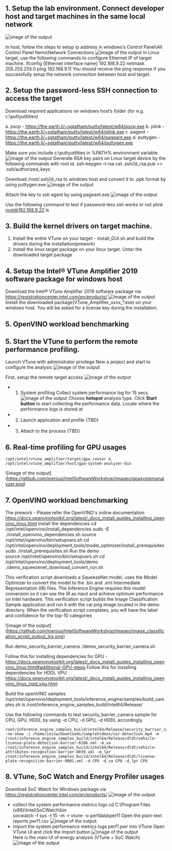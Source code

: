 ## 1. Setup the lab environment. Connect developer host and target machines in the same local network
![image of the output](https://github.com/joenius/IntelSoftwareWorkshop/images/hosttargetsetup.png)

In host, follow the steps to setup ip address in windows’s Control Panel\All Control Panel Items\Network Connections
![image of the output](https://github.com/joenius/IntelSoftwareWorkshop/images/setuphostip.png)
In Linux target, use the following commands to configure Ethernet IP of target machine.
	ifconfig {Ethernet interface name} 192.168.9.22 netmask 255.255.255.0
	ping 192.168.9.11
You should receive the ping response if you successfully setup the network connection between host and target.
## 2. Setup the password-less SSH connection to access the target
Download required applications on windows host’s folder (for e.g. c:\puttyutilities)

a.      pscp - https://the.earth.li/~sgtatham/putty/latest/w64/pscp.exe
b.      plink - https://the.earth.li/~sgtatham/putty/latest/w64/plink.exe
c.      pagent - https://the.earth.li/~sgtatham/putty/latest/w64/pageant.exe
d.      puttygen - https://the.earth.li/~sgtatham/putty/latest/w64/puttygen.exe

Make sure you include c:\puttyutilities in %PATH% environment variable.
![image of the output]( https://github.com/joenius/IntelSoftwareWorkshop/images/setuppath.png)
Generate RSA key pairs on Linux target device by the following commands with root id.
	ssh-keygen –t rsa
	cat .ssh/id_rsa.pub >> .ssh/authorized_keys

Download /root/.ssh/id_rsa to windows host and convert it to .ppk format by using puttygen.exe
![image of the output](https://github.com/joenius/IntelSoftwareWorkshop/images/convertprivatekey.png)

Attach the key to ssh agent by using pageant.exe
![image of the output](https://github.com/joenius/IntelSoftwareWorkshop/images/addkeypageant.png)

Use the following command to test if password-less ssh works or not
    plink root@192.168.9.22 ls

## 3. Build the kernel drivers on target machine.
1)	Install the entire VTune on your target - install_GUI.sh and build the drivers during the installation(prework)
2)	Install the linux target package on your linux target. Untar the downloaded target package

## 4. Setup the Intel® VTune Amplifier 2019 software package for windows host
Download the Intel® VTune Amplifier 2019 software package via https://registrationcenter.intel.com/en/products/
![image of the output](https://github.com/joenius/IntelSoftwareWorkshop/images/downloadvtunewinhost.png)
Install the downloaded package(VTune_Amplifier_xxxx_*.exe) on your windows host. You will be asked for a license key during the installation. 

## 5. OpenVINO workload benchmarking
## 5. Start the VTune to perform the remote performance profiling.
Launch VTune with administrator privilege 
New a project and start to configure the analysis
![image of the output](https://github.com/joenius/IntelSoftwareWorkshop/images/1_conf_analysis.png)

First, setup the remote target access
![image of the output](https://github.com/joenius/IntelSoftwareWorkshop/images/2_linuxremote.png)
* 1) System profiling
Collect system performance log for 15 secs.
![image of the output](https://github.com/joenius/IntelSoftwareWorkshop/images/3_analyzesystem.png)
Choose **hotspot** analysis type. Click **Start button** to start collecting the performance data.
Locate where the performance logs is stored at

* 2) Launch application and profile
{TBD}
* 3) Attach to the process
{TBD}

## 6. Real-time profiling for GPU usages
    /opt/intel/vtune_amplifier/target/gpa_router &
    /opt/intel/vtune_amplifier/host/gpa-system-analyzer-bin
![image of the output] (https://github.com/joenius/IntelSoftwareWorkshop/images/gpasystemanalyzer.png)

## 7. OpenVINO workload benchmarking
The prework - Please refer the OpenVINO's online documentation https://docs.openvinotoolkit.org/latest/_docs_install_guides_installing_openvino_linux.html
Install the dependencies
    cd /opt/intel/openvino/install_dependencies
    sudo -E ./install_openvino_dependencies.sh
    source /opt/intel/openvino/bin/setupvars.sh
    cd /opt/intel/openvino/deployment_tools/model_optimizer/install_prerequisites
    sudo ./install_prerequisites.sh
Run the demo    
    source /opt/intel/openvino/bin/setupvars.sh
    cd /opt/intel/openvino/deployment_tools/demo
    ./demo_squeezenet_download_convert_run.sh

This verification script downloads a SqueezeNet model, uses the Model Optimizer to convert the model to the .bin and .xml Intermediate Representation (IR) files. The Inference Engine requires this model conversion so it can use the IR as input and achieve optimum performance on Intel hardware.
This verification script builds the Image Classification Sample application and run it with the car.png image located in the demo directory. When the verification script completes, you will have the label and confidence for the top-10 categories

![image of the output] (https://github.com/joenius/IntelSoftwareWorkshop/images/image_classification_script_output_lnx.png)

Run demo_security_barrier_camera
    ./demo_security_barrier_camera.sh
    
Follow this for installing dependencies for GPU - https://docs.openvinotoolkit.org/latest/_docs_install_guides_installing_openvino_linux.html#additional-GPU-steps
Follow this for installing dependencies for HDDL VPU https://docs.openvinotoolkit.org/latest/_docs_install_guides_installing_openvino_linux_ivad_vpu.html

Build the openVINO samples 
    /opt/intel/openvino/deployment_tools/inference_engine/samples/build_samples.sh
    ls /root/inference_engine_samples_build/intel64/Release/

Use the following commands to test security_barrier_camera sample for CPU, GPU, HDDL by using -d CPU, -d GPU, -d HDDL accordingly.

    root/inference_engine_samples_build/intel64/Release/security_barrier_camera_demo -no-show -i /home/ieisw/Downloads/sampleVideos/car-detection.mp4 -m /root/inference_engine_samples_build/intel64/Release/dldt/vehicle-license-plate-detection-barrier-0106.xml -m_va /root/inference_engine_samples_build/intel64/Release/dldt/vehicle-attributes-recognition-barrier-0039.xml -m_lpr /root/inference_engine_samples_build/intel64/Release/dldt/license-plate-recognition-barrier-0001.xml -d CPU -d_va CPU -d_lpr CPU    
    
## 8. VTune, SoC Watch and Energy Profiler usages
Download SoC Watch for Windows package via https://registrationcenter.intel.com/en/products/
![image of the output](https://github.com/joenius/IntelSoftwareWorkshop/images/downloadsocwatch.png)
* collect the system performance metrics logs
    cd C:\Program Files (x86)\Intel\SoCWatch\bin\
    socwatch -f sys -t 15 -m -r vtune -o perfdata\perf1
Open the plain-text reports perf1.csv
![image of the output](https://github.com/joenius/IntelSoftwareWorkshop/images/socwatch_sysreport.png)    
* import the system performance metrics logs perf1.pwr into VTune
Open VTune UI and click the import button
![image of the output](https://github.com/joenius/IntelSoftwareWorkshop/images/vtuneimport.png)  
Here is the main UI of energy analysis (VTune + SoC Watch)
![image of the output](https://github.com/joenius/IntelSoftwareWorkshop/images/vtuneEnergyAnalysis.png)  